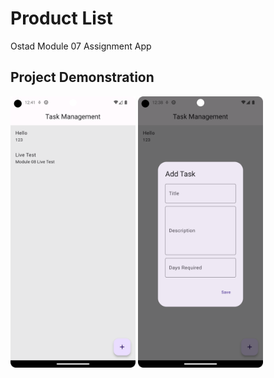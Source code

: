 # Product List

Ostad Module 07 Assignment App

## Project Demonstration
<img src = "screenshots/mainscreen.png" width ="200" /> <img src = "screenshots/task_add.png" width ="200" />
